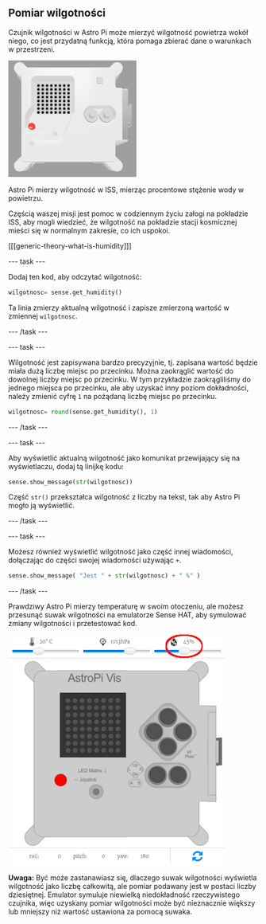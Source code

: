 ## Pomiar wilgotności

Czujnik wilgotności w Astro Pi może mierzyć wilgotność powietrza wokół niego, co jest przydatną funkcją, która pomaga zbierać dane o warunkach w przestrzeni.

![Emulator Trinket Sense HAT uruchamiający przykładowy program, który przewija wartość wilgotności po matrycy LED białymi literami](images/M0_3.gif)

Astro Pi mierzy wilgotność w ISS, mierząc procentowe stężenie wody w powietrzu.

Częścią waszej misji jest pomoc w codziennym życiu załogi na pokładzie ISS, aby mogli wiedzieć, że wilgotność na pokładzie stacji kosmicznej mieści się w normalnym zakresie, co ich uspokoi.

[[[generic-theory-what-is-humidity]]]

--- task ---

Dodaj ten kod, aby odczytać wilgotność:

```python
wilgotnosc= sense.get_humidity()
```

Ta linia zmierzy aktualną wilgotność i zapisze zmierzoną wartość w zmiennej `wilgotnosc`.

--- /task ---

--- task ---

Wilgotność jest zapisywana bardzo precyzyjnie, tj. zapisana wartość będzie miała dużą liczbę miejsc po przecinku. Można zaokrąglić wartość do dowolnej liczby miejsc po przecinku. W tym przykładzie zaokrągliliśmy do jednego miejsca po przecinku, ale aby uzyskać inny poziom dokładności, należy zmienić cyfrę `1` na pożądaną liczbę miejsc po przecinku.

```python
wilgotnosc= round(sense.get_humidity(), 1)
```

--- /task ---

--- task ---

Aby wyświetlić aktualną wilgotność jako komunikat przewijający się na wyświetlaczu, dodaj tą linijkę kodu:

```python
sense.show_message(str(wilgotnosc))
```

Część `str()` przekształca wilgotność z liczby na tekst, tak aby Astro Pi mogło ją wyświetlić.

--- /task ---

--- task ---

Możesz również wyświetlić wilgotność jako część innej wiadomości, dołączając do części swojej wiadomości używając `+`.

```python
sense.show_message( "Jest " + str(wilgotnosc) + " %" )
```

--- /task ---

Prawdziwy Astro Pi mierzy temperaturę w swoim otoczeniu, ale możesz przesunąć suwak wilgotności na emulatorze Sense HAT, aby symulować zmiany wilgotności i przetestować kod.

![Opisany zrzut ekranu emulatora Sense HAT z okienkiem kodu po lewej stronie i emulatorem po prawej stronie. Suwak służący do regulacji wilgotności jest zakreślony w prawym górnym rogu](images/humidity-slider.png)

**Uwaga:** Być może zastanawiasz się, dlaczego suwak wilgotności wyświetla wilgotność jako liczbę całkowitą, ale pomiar podawany jest w postaci liczby dziesiętnej. Emulator symuluje niewielką niedokładność rzeczywistego czujnika, więc uzyskany pomiar wilgotności może być nieznacznie większy lub mniejszy niż wartość ustawiona za pomocą suwaka.
